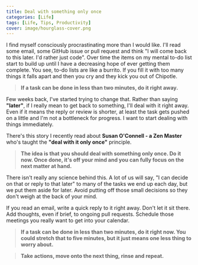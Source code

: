 ```yaml
---
title: Deal with something only once
categories: [Life]
tags: [Life, Tips, Productivity]
cover: image/hourglass-cover.png
---
```


I find myself consciously procrastinating more than I would like. I'll read some email, some GitHub issue or pull request
and think "I will come back to this later. I'd rather just code".
Over time the items on my mental to-do list start to build up until I have a decreasing hope of ever getting them complete.
You see, to-do lists are like a burrito. If you fill it with too many things it falls apart and then you cry and they kick you out of Chipotle.

> **If a task can be done in less than two minutes, do it right away.**

Few weeks back, I've started trying to change that.
Rather than saying **"later"**, if I really mean to get back to something, I'll deal with it right away.
Even if it means the reply or review is shorter, at least the task gets pushed on a little and I'm not a bottleneck for progress.
I want to start dealing with things immediately.

There's this story I recently read about **Susan O'Connell - a Zen Master** who's taught the **"deal with it only once"** principle.

> **The idea is that you should deal with something only once. Do it now. Once done, it's off your mind and you can fully focus on the next matter at hand.**

There isn't really any science behind this. A lot of us will say, "I can decide on that or reply to that later" to many
of the tasks we end up each day, but we put them aside for later. Avoid putting off those small decisions so they don't weigh at the back of your mind.

If you read an email, write a quick reply to it right away. Don't let it sit there. Add thoughts, even if brief, to ongoing pull requests.
Schedule those meetings you really want to get into your calendar.

> **If a task can be done in less than two minutes, do it right now. You could stretch that to five minutes, but it just means one less thing to worry about.**

> **Take actions, move onto the next thing, rinse and repeat.**
